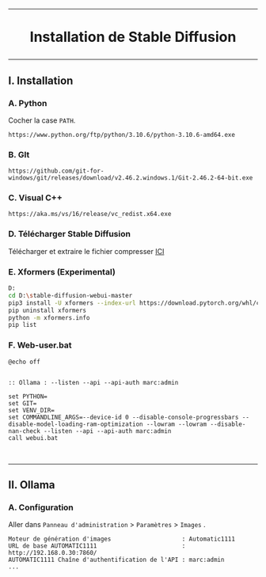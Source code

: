 ---------------------------------------------------------------------------------------------------------------------
# <p align='center'> Installation de Stable Diffusion </p>
---------------------------------------------------------------------------------------------------------------------
## I. Installation
### A. Python
Cocher la case `PATH`.
```
https://www.python.org/ftp/python/3.10.6/python-3.10.6-amd64.exe
```

### B. GIt
```
https://github.com/git-for-windows/git/releases/download/v2.46.2.windows.1/Git-2.46.2-64-bit.exe
```

### C. Visual C++
```
https://aka.ms/vs/16/release/vc_redist.x64.exe
```


### D. Télécharger Stable Diffusion
Télécharger et extraire le fichier compresser [ICI](https://codeload.github.com/AUTOMATIC1111/stable-diffusion-webui/zip/refs/heads/master)

### E. Xformers (Experimental)
```bash
D:
cd D:\stable-diffusion-webui-master
pip3 install -U xformers --index-url https://download.pytorch.org/whl/cu124
pip uninstall xformers
python -m xformers.info
pip list
```

### F. Web-user.bat
```
@echo off


:: Ollama : --listen --api --api-auth marc:admin

set PYTHON=
set GIT=
set VENV_DIR=
set COMMANDLINE_ARGS=--device-id 0 --disable-console-progressbars --disable-model-loading-ram-optimization --lowram --lowram --disable-nan-check --listen --api --api-auth marc:admin
call webui.bat
```

<br />

---------------------------------------------------------------------------------------------------------------------
## II. Ollama
### A. Configuration
Aller dans `Panneau d'administration` > `Paramètres` > `Images` .

```
Moteur de génération d'images                    : Automatic1111
URL de base AUTOMATIC1111                        : http://192.168.0.30:7860/
AUTOMATIC1111 Chaîne d'authentification de l'API : marc:admin
...

```


